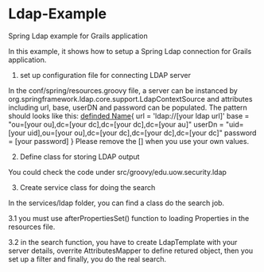 Ldap-Example
============

Spring Ldap example for Grails application


In this example, it shows how to setup a Spring Ldap connection for Grails application. 

1. set up configuration file for connecting LDAP server

In the conf/spring/resources.groovy file, a server can be instanced by org.springframework.ldap.core.support.LdapContextSource and attributes including url, base, userDN and password can be populated. The pattern should looks like this: 
			[definded Name](LdapContextSource){
				url = 'ldap://[your ldap url]'
				base = "ou=[your ou],dc=[your dc],dc=[your dc],dc=[your au]"
				userDn = "uid=[your uid],ou=[your ou],dc=[your dc],dc=[your dc],dc=[your dc]"
				password = [your password]
			}
Please remove the [] when you use your own values. 

2. Define class for storing LDAP output

You could check the code under src/groovy/edu.uow.security.ldap

3. Create service class for doing the search 

In the services/ldap folder, you can find a class do the search job. 

3.1  you must use afterPropertiesSet() function to loading Properties in the resources file. 

3.2 in the search function, you have to create LdapTemplate with your server details, overrite AttributesMapper to define retured object, then you set up a filter and finally, you do the real search. 

